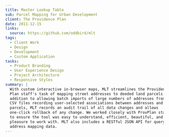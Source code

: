 ```yaml
---
title: Master Lookup Table
sub: Parcel Mapping for Urban Development
client: The Providence Plan
date: 2011-12-15
links:
  source: https://github.com/oddbird/mlt
tags:
  - Client Work
  - Design
  - Development
  - Custom Application
tasks:
  - Product Branding
  - User Experience Design
  - Project Architecture
  - Responsive Styles
summary: |
  With custom interactive in-browser maps, MLT streamlines the Providence
  Plan staff's task of mapping street addresses to deeded land parcels. In
  addition to allowing batch imports of large numbers of addresses from
  CSV files recording user-selected associations between addresses and
  parcels, MLT records an audit trail of all data changes and allows
  one-click rollback of any change. We worked closely with ProvPlan staff
  to ensure the tool was easy to understand, efficient, beautiful, and a
  pleasure to work with. MLT also includes a RESTful JSON API for querying
  address mapping data.
---
```

